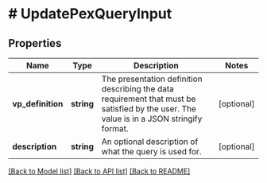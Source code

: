 # # UpdatePexQueryInput

## Properties

Name | Type | Description | Notes
------------ | ------------- | ------------- | -------------
**vp_definition** | **string** | The presentation definition describing the data requirement that must be satisfied by the user. The value is in a JSON stringify format. | [optional]
**description** | **string** | An optional description of what the query is used for. | [optional]

[[Back to Model list]](../../README.md#models) [[Back to API list]](../../README.md#endpoints) [[Back to README]](../../README.md)
